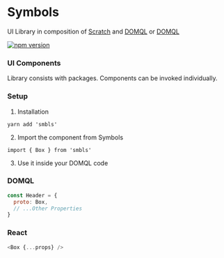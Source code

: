 # Symbols

UI Library in composition of [Scratch](https://github.com/symbo.ls/scratch) and [DOMQL](https://github.com/symbo.ls/domql) or [DOMQL](https://github.com/symbo-ls/smbls/tree/main/packages/all/packages/react)

[![npm version](https://badge.fury.io/js/smbls.svg)](https://badge.fury.io/js/smbls)

### UI Components

Library consists with packages. Components can be invoked individually.


### Setup

1. Installation
```
yarn add 'smbls'
```

2. Import the component from Symbols
```
import { Box } from 'smbls'
```

3. Use it inside your DOMQL code
### DOMQL
```javascript
const Header = {
  proto: Box,
  // ...Other Properties
}
```

### React
```javascript
<Box {...props} />
```
